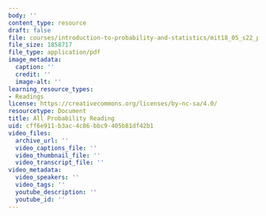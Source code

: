 ```yaml
---
body: ''
content_type: resource
draft: false
file: courses/introduction-to-probability-and-statistics/mit18_05_s22_probability.pdf
file_size: 1858717
file_type: application/pdf
image_metadata:
  caption: ''
  credit: ''
  image-alt: ''
learning_resource_types:
- Readings
license: https://creativecommons.org/licenses/by-nc-sa/4.0/
resourcetype: Document
title: All Probability Reading
uid: cff6e911-b3ac-4c86-bbc9-405b81df42b1
video_files:
  archive_url: ''
  video_captions_file: ''
  video_thumbnail_file: ''
  video_transcript_file: ''
video_metadata:
  video_speakers: ''
  video_tags: ''
  youtube_description: ''
  youtube_id: ''
---
```

